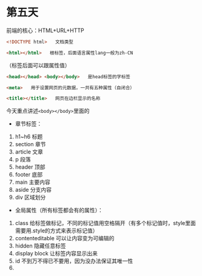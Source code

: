 # 第五天
前端的核心：HTML+URL+HTTP


```html 
<!DOCTYPE html>   文档类型
```  

```html 
<html></html>   根标签，后面语言属性lang一般为zh-CN
``` 

（标签后面可以跟属性值）

```html 
<head></head> <body></body>   是head标签的字标签
``` 

```html 
<meta>   用于设置网页的元数据，一共有五种属性（自闭合）
``` 

```html 
<title></title>   网页在边栏显示的名称
``` 

今天重点讲述```<body></body>```里面的

* 章节标签：

1. h1~h6 标题
2. section 章节
3. article 文章
4. p 段落
5. header 顶部
6. footer 底部
7. main 主要内容
8. aside 分支内容
9. div 区域划分
    
* 全局属性（所有标签都会有的属性）：

1. class 给标签做标记，不同的标记值用空格隔开（有多个标记值时，style里面需要用.style的方式来表示标记值）
2. contenteditable 可以让内容变为可编辑的
3. hidden 隐藏任意标签
4. display block 让标签内容显示出来
5. id 不到万不得已不要用，因为没办法保证其唯一性
6. 